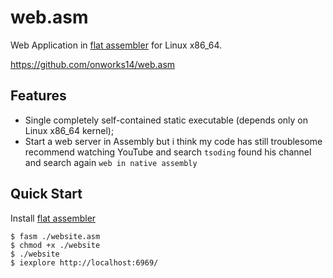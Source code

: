 # web.asm

 Web Application in [flat assembler](https://flatassembler.net/) for Linux x86_64.

https://github.com/onworks14/web.asm

## Features

- Single completely self-contained static executable (depends only on Linux x86_64 kernel);
- Start a web server in Assembly but i think my code has still troublesome recommend watching YouTube and search `tsoding` found his channel and search again `web in native assembly`

## Quick Start

Install [flat assembler](https://flatassembler.net/)

```console
$ fasm ./website.asm
$ chmod +x ./website
$ ./website
$ iexplore http://localhost:6969/
```
